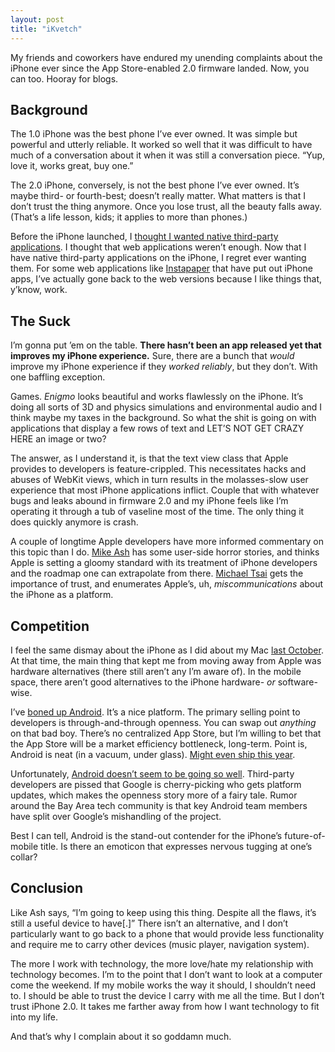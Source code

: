 ```yaml
---
layout: post
title: "iKvetch"
---
```





My friends and coworkers have endured my unending complaints about the iPhone ever since the App Store-enabled 2.0 firmware landed. Now, you can too. Hooray for blogs.

Background
----------

The 1.0 iPhone was the best phone I’ve ever owned. It was simple but powerful and utterly reliable. It worked so well that it was difficult to have much of a conversation about it when it was still a conversation piece. “Yup, love it, works great, buy one.”

The 2.0 iPhone, conversely, is not the best phone I’ve ever owned. It’s maybe third- or fourth-best; doesn’t really matter. What matters is that I don’t trust the thing anymore. Once you lose trust, all the beauty falls away. (That’s a life lesson, kids; it applies to more than phones.)

Before the iPhone launched, I [thought I wanted native third-party applications](http://www.al3x.net/2007/01/what-closed-iphone-means_11.html). I thought that web applications weren’t enough. Now that I have native third-party applications on the iPhone, I regret ever wanting them. For some web applications like [Instapaper](http://www.instapaper.com/) that have put out iPhone apps, I’ve actually gone back to the web versions because I like things that, y’know, work.

The Suck
--------

I’m gonna put ’em on the table. **There hasn’t been an app released yet that improves my iPhone experience.** Sure, there are a bunch that *would* improve my iPhone experience if they *worked reliably*, but they don’t. With one baffling exception.

Games. *Enigmo* looks beautiful and works flawlessly on the iPhone. It’s doing all sorts of 3D and physics simulations and environmental audio and I think maybe my taxes in the background. So what the shit is going on with applications that display a few rows of text and LET’S NOT GET CRAZY HERE an image or two?

The answer, as I understand it, is that the text view class that Apple provides to developers is feature-crippled. This necessitates hacks and abuses of WebKit views, which in turn results in the molasses-slow user experience that most iPhone applications inflict. Couple that with whatever bugs and leaks abound in firmware 2.0 and my iPhone feels like I’m operating it through a tub of vaseline most of the time. The only thing it does quickly anymore is crash.

A couple of longtime Apple developers have more informed commentary on this topic than I do. [Mike Ash](http://www.mikeash.com/?page=pyblog/welcome-to-iphone-your-crappy-mac-of-tomorrow-today.html) has some user-side horror stories, and thinks Apple is setting a gloomy standard with its treatment of iPhone developers and the roadmap one can extrapolate from there. [Michael Tsai](http://mjtsai.com/blog/2008/08/03/welcome-to-iphone/) gets the importance of trust, and enumerates Apple’s, uh, *miscommunications* about the iPhone as a platform.

Competition
-----------

I feel the same dismay about the iPhone as I did about my Mac [last October](http://www.al3x.net/2007/10/if-i-didn-use-mac.html). At that time, the main thing that kept me from moving away from Apple was hardware alternatives (there still aren’t any I’m aware of). In the mobile space, there aren’t good alternatives to the iPhone hardware- *or* software-wise.

I’ve [boned up Android](http://www.juixe.com/techknow/index.php/2008/06/13/google-io-android/). It’s a nice platform. The primary selling point to developers is through-and-through openness. You can swap out *anything* on that bad boy. There’s no centralized App Store, but I’m willing to bet that the App Store will be a market efficiency bottleneck, long-term. Point is, Android is neat (in a vacuum, under glass). [Might even ship this year](http://www.pocket-lint.co.uk/news/news.phtml/16610/17634/htc-confirms-android-handsets-schedule.phtml).

Unfortunately, [Android doesn’t seem to be going so well](http://www.washingtonpost.com/wp-dyn/content/article/2008/07/14/AR2008071401406.html). Third-party developers are pissed that Google is cherry-picking who gets platform updates, which makes the openness story more of a fairy tale. Rumor around the Bay Area tech community is that key Android team members have split over Google’s mishandling of the project.

Best I can tell, Android is the stand-out contender for the iPhone’s future-of-mobile title. Is there an emoticon that expresses nervous tugging at one’s collar?

Conclusion
----------

Like Ash says, “I’m going to keep using this thing. Despite all the flaws, it’s still a useful device to have[.]” There isn’t an alternative, and I don’t particularly want to go back to a phone that would provide less functionality and require me to carry other devices (music player, navigation system).

The more I work with technology, the more love/hate my relationship with technology becomes. I’m to the point that I don’t want to look at a computer come the weekend. If my mobile works the way it should, I shouldn’t need to. I should be able to trust the device I carry with me all the time. But I don’t trust iPhone 2.0. It takes me farther away from how I want technology to fit into my life.

And that’s why I complain about it so goddamn much.
